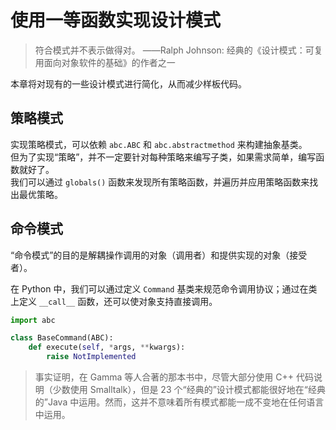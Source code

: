 
# 使用一等函数实现设计模式

> 符合模式并不表示做得对。
> ——Ralph Johnson: 经典的《设计模式：可复用面向对象软件的基础》的作者之一

本章将对现有的一些设计模式进行简化，从而减少样板代码。

## 策略模式
实现策略模式，可以依赖 `abc.ABC` 和 `abc.abstractmethod` 来构建抽象基类。  
但为了实现“策略”，并不一定要针对每种策略来编写子类，如果需求简单，编写函数就好了。  
我们可以通过 `globals()` 函数来发现所有策略函数，并遍历并应用策略函数来找出最优策略。

## 命令模式
“命令模式”的目的是解耦操作调用的对象（调用者）和提供实现的对象（接受者）。

在 Python 中，我们可以通过定义 `Command` 基类来规范命令调用协议；通过在类上定义 `__call__` 函数，还可以使对象支持直接调用。

```python
import abc

class BaseCommand(ABC):
    def execute(self, *args, **kwargs):
        raise NotImplemented
```

> 事实证明，在 Gamma 等人合著的那本书中，尽管大部分使用 C++ 代码说明（少数使用 Smalltalk），但是 23 个“经典的”设计模式都能很好地在“经典的”Java 中运用。然而，这并不意味着所有模式都能一成不变地在任何语言中运用。
